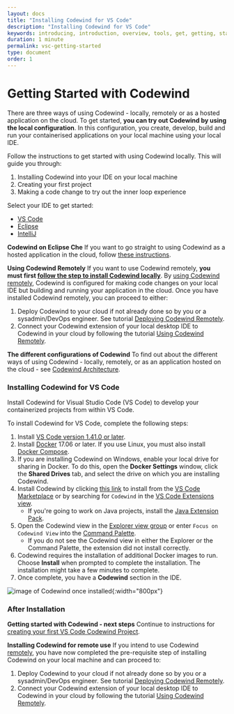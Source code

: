 ```yaml
---
layout: docs
title: "Installing Codewind for VS Code"
description: "Installing Codewind for VS Code"
keywords: introducing, introduction, overview, tools, get, getting, start, started, install, vscode, visual, studio, code, Codewind for VS Code getting started, VS Code Marketplace, VS Code Extensions view, VS Code workspace,installing Codewind for VS Code
duration: 1 minute
permalink: vsc-getting-started
type: document
order: 1
---
```

# Getting Started with Codewind

There are three ways of using Codewind - locally, remotely or as a hosted application on the cloud. To get started, **you can try out Codewind by using the local configuration**. In this configuration, you create, develop, build and run your containerised applications on your local machine using your local IDE.

Follow the instructions to get started with using Codewind locally. This will guide you through:

1. Installing Codewind into your IDE on your local machine
2. Creating your first project
3. Making a code change to try out the inner loop experience

Select your IDE to get started:

* [VS Code](./vsc-getting-started.html#installing-codewind-for-vs-code)
* [Eclipse](./eclipse-getting-started.html#installing-codewind-for-eclipse) 
* [IntelliJ](./intellij-getting-started.html#installing-codewind-for-intellij)

**Codewind on Eclipse Che** If you want to go straight to using Codewind as a hosted application in the cloud, follow [these instructions](./che-installinfo.html).

**Using Codewind Remotely** If you want to use Codewind remotely, **you must first [follow the step to install Codewind locally](##installing-codewind-for-vs-code)**. By [using Codewind remotely](./remote-codewind-overview.html), Codewind is configured for making code changes on your local IDE but building and running your application in the cloud. Once you have installed Codewind remotely, you can proceed to either:

1. Deploy Codewind to your cloud if not already done so by you or a sysadmin/DevOps engineer. See tutorial [Deploying Codewind Remotely](./remote-deploying-codewind.html).
2. Connect your Codewind extension of your local desktop IDE to Codewind in your cloud by following the tutorial [Using Codewind Remotely](./remote-codewind-overview.html).

**The different configurations of Codewind** To find out about the different ways of using Codewind - locally, remotely, or as an application hosted on the cloud - see [Codewind Architecture](./overview.html#architecture).

### Installing Codewind for VS Code

 Install Codewind for Visual Studio Code (VS Code) to develop your containerized projects from within VS Code. 

 To install Codewind for VS Code, complete the following steps:

1. Install [VS Code version 1.41.0 or later](https://code.visualstudio.com/download).
2. Install [Docker](https://docs.docker.com/install/) 17.06 or later. If you use Linux, you must also install [Docker Compose](https://docs.docker.com/compose/install/).
3. If you are installing Codewind on Windows, enable your local drive for sharing in Docker. To do this, open the **Docker Settings** window, click the **Shared Drives** tab, and select the drive on which you are installing Codewind. 
4. Install Codewind by clicking [this link](vscode:extension/IBM.codewind) to install from the [VS Code Marketplace](https://marketplace.visualstudio.com/items?itemName=IBM.codewind) or by searching for `Codewind` in the [VS Code Extensions view](https://code.visualstudio.com/docs/editor/extension-gallery#_browse-for-extensions).
    - If you're going to work on Java projects, install the [Java Extension Pack](https://marketplace.visualstudio.com/items?itemName=vscjava.vscode-java-pack).
5. Open the Codewind view in the [Explorer view group](https://code.visualstudio.com/docs/getstarted/userinterface) or enter `Focus on Codewind View` into the [Command Palette](https://code.visualstudio.com/docs/getstarted/userinterface#_command-palette).
    - If you do not see the Codewind view in either the Explorer or the Command Palette, the extension did not install correctly.
6. Codewind requires the installation of additional Docker images to run. Choose **Install** when prompted to complete the installation. The installation might take a few minutes to complete.
7. Once complete, you have a **Codewind** section in the IDE. 
   
![image of Codewind once installed](images/installed.png){:width="800px"}

### After Installation

**Getting started with Codewind - next steps** Continue to instructions for [creating your first VS Code Codewind Project](./vsc-firstproject.html).

**Installing Codewind for remote use** If you intend to use Codewind [remotely](./remote-codewind-overview.html), you have now completed the pre-requisite step of installing Codewind on your local machine and can proceed to:

1. Deploy Codewind to your cloud if not already done so by you or a sysadmin/DevOps engineer. See tutorial [Deploying Codewind Remotely](./remote-deploying-codewind.html).
2. Connect your Codewind extension of your local desktop IDE to Codewind in your cloud by following the tutorial [Using Codewind Remotely](./remote-codewind-overview.html).

